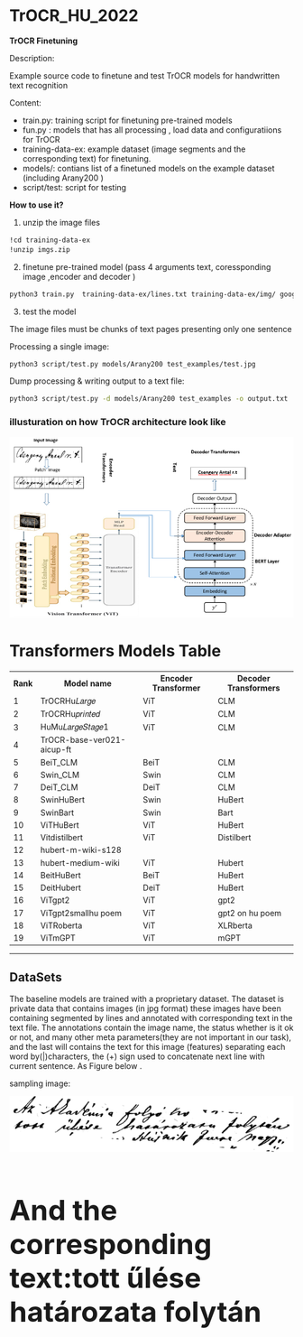 # TrOCR_HU_2022
 **TrOCR Finetuning** 

Description:

Example source code to finetune and test TrOCR models for handwritten text recognition

Content:

- train.py: training script for finetuning pre-trained models
- fun.py : models that has all processing , load data and configuratiions for TrOCR
- training-data-ex: example dataset (image segments and the corresponding text) for finetuning.
- models/: contians list of a finetuned models on the example dataset (including Arany200 )
- script/test: script for testing

**How to use it?**

1. unzip the image files

~~~bash  
!cd training-data-ex
!unzip imgs.zip
~~~

2. finetune pre-trained model
(pass 4 arguments text, coressponding image ,encoder and decoder )
~~~bash
python3 train.py  training-data-ex/lines.txt training-data-ex/img/ google/vit-base-patch16-384 bert-base-uncased
~~~
3. test the model

The image files must be chunks of text pages presenting only one sentence

Processing a single image:

~~~bash
python3 script/test.py models/Arany200 test_examples/test.jpg
~~~

Dump processing & writing output to a text file:

~~~bash 
python3 script/test.py -d models/Arany200 test_examples -o output.txt
~~~

<h3> illusturation on how TrOCR architecture look like  </h3>

![plot](https://github.com/Mohammed20201991/OCR_HU_Tra2022/blob/main/TrOCR-finetune/images/illustration%20for%20Hungarain%20Transformer.PNG)

 <!DOCTYPE html>
<html>
<head>

</head>
<body>

<h1>Transformers Models Table</h1>

<table id="customers">
  <tr>
    <th>Rank</th>
    <th>Model name</th>
    <th>Encoder Transformer</th>
    <th>Decoder Transformers</th>
  </tr>
  <tr>
    <td>1</>
    <td>TrOCRHu𝐿𝑎𝑟𝑔𝑒</td>
    <td>ViT</td>
    <td>CLM</td>
  </tr>
  <tr>
    <td>2</td>
    <td>TrOCRHu𝑝𝑟𝑖𝑛𝑡𝑒𝑑</td>
    <td>ViT</td>
    <td>CLM</td>
  </tr>
  <tr>
    <td>3</td>
    <td>HuMu𝐿𝑎𝑟𝑔𝑒𝑆𝑡𝑎𝑔𝑒1 </td>
    <td>ViT</td>
    <td>CLM</td>
  </tr>
  <tr>
    <td>4</td>
    <td>TrOCR-base-ver021-aicup-ft</td>
    <td></td>
    <td></td>
  </tr>
  <tr>
    <td>5</td>
    <td>BeiT_CLM</td>
    <td>BeiT</td>
    <td>CLM</td>
  </tr>
  <tr>
    <td>6</td>
    <td>Swin_CLM</td>
    <td>Swin</td>
    <td>CLM</td>
  </tr>
  <tr>
    <td>7</td>
    <td>DeiT_CLM</td>
    <td>DeiT</td>
    <td>CLM</td>
  </tr>
  <tr>
    <td>8</td>
    <td>SwinHuBert</td>
    <td>Swin</td>
    <td>HuBert</td>
  </tr>
  <tr>
    <td>9</td>
    <td>SwinBart</td>
    <td>Swin</td>
    <td>Bart</td>
  </tr>
  <tr>
    <td>10</td>
    <td>ViTHuBert</td>
    <td>ViT</td>
    <td>HuBert</td>
  </tr>
 
 <tr>
    <td>11</td>
    <td>Vitdistilbert</td>
    <td>ViT</td>
    <td>Distilbert</td>
  </tr>
 <tr>
    <td>12</td>
    <td>hubert-m-wiki-s128</td>
    <td></td>
    <td></td>
  </tr>
 <tr>
    <td>13</td>
    <td>hubert-medium-wiki</td>
    <td>ViT</td>
    <td>Hubert</td>
  </tr>
 <tr>
    <td>14</td>
    <td>BeitHuBert</td>
    <td>BeiT</td>
    <td>HuBert</td>
  </tr>
 
 <tr>
    <td>15</td>
    <td>DeitHubert</td>
    <td>DeiT</td>
    <td>HuBert</td>
  </tr>
 <tr>
    <td>16</td>
    <td>ViTgpt2</td>
    <td>ViT</td>
    <td>gpt2</td>
  </tr>
 
 <tr>
    <td>17</td>
    <td>ViTgpt2smallhu poem</td>
    <td>ViT</td>
    <td>gpt2 on hu poem</td>
  </tr>
 
 <tr>
    <td>18</td>
    <td>ViTRoberta</td>
    <td>ViT</td>
    <td>XLRberta</td>
  </tr>
 
 <tr>
    <td>19</td>
    <td>ViTmGPT</td>
    <td>ViT</td>
    <td>mGPT</td>
  </tr>
 
</table>

</body>
</html>

<hr>
<h2> DataSets </h2>
The baseline models are trained with a proprietary dataset. The dataset is private data that contains images (in jpg format) these images have been containing segmented by lines and annotated with corresponding text in the text file. The annotations contain the image name,
the status whether is it ok or not, and many other meta parameters(they are not important in our task), and the last will contains the text for this image (features) separating each word by(|)characters, the (+) sign used to concatenate next line with current sentence. As Figure below .

<p>sampling image:</p>
<img src="https://github.com/Mohammed20201991/OCR_HU_Tra2022/blob/main/TrOCR-finetune/images/RALK987_1865_817_121_001-031.jpg" alt="alt" border-radius: 8px>
 <h4 style="font-size:50px;"> And the corresponding text:tott űlése határozata folytán</h4> 


